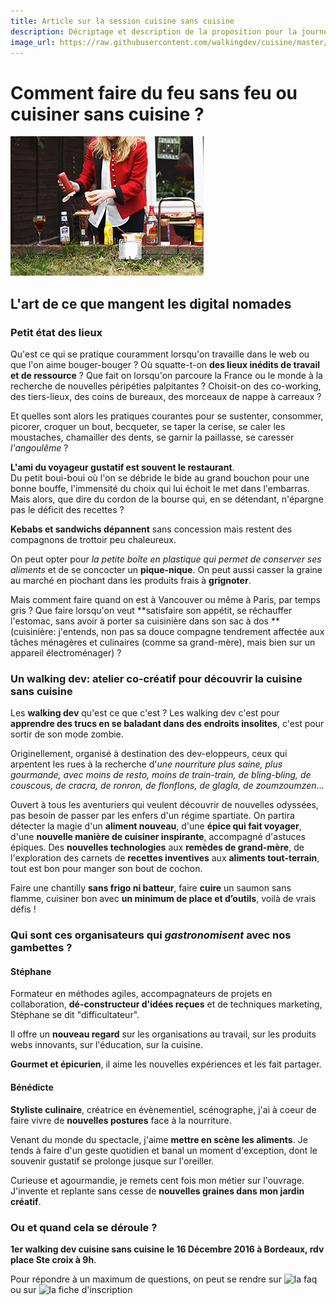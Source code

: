```yaml
---
title: Article sur la session cuisine sans cuisine
description: Décriptage et description de la proposition pour la journée
image_url: https://raw.githubusercontent.com/walkingdev/cuisine/master/media/puzzle-eat2.jpg
---
```


# Comment faire du feu sans feu ou cuisiner sans cuisine ?

![](https://raw.githubusercontent.com/walkingdev/cuisine/master/media/cuisine-outside.jpg)

## L'art de ce que mangent les digital nomades

### Petit état des lieux

Qu'est ce qui se pratique couramment lorsqu'on travaille dans le web ou que l'on aime bouger-bouger ? 
Où squatte-t-on **des lieux inédits de travail et de ressource** ? 
Que fait on lorsqu'on parcoure la France ou le monde à la recherche de nouvelles péripéties palpitantes ? 
Choisit-on des co-working, des tiers-lieux, des coins de bureaux, des morceaux de nappe à carreaux ?  

Et quelles sont alors les pratiques courantes pour se sustenter, consommer, picorer, croquer un bout, becqueter, se taper la cerise, se caler les moustaches, chamailler des dents, se garnir la paillasse, se caresser *l'angoulême* ?  

**L'ami du voyageur gustatif est souvent le restaurant**.  
Du petit boui-boui où l'on se débride le bide au grand bouchon pour une bonne bouffe, l'immensité du choix qui lui échoit le met dans l'embarras.  
Mais alors, que dire du cordon de la bourse qui, en se détendant, n'épargne pas le déficit des recettes ?  

**Kebabs et sandwichs dépannent** sans concession mais restent des compagnons de trottoir peu chaleureux. 
 
On peut opter pour *la petite boîte en plastique qui permet de conserver ses aliments* et de se concocter un **pique-nique**.
On peut aussi casser la graine au marché en piochant dans les produits frais à **grignoter**.  

[](https://raw.githubusercontent.com/walkingdev/cuisine/master/media/marche-legumes.jpg)

Mais comment faire quand on est à Vancouver ou même à Paris, par temps gris ? 
Que faire lorsqu'on veut **satisfaire son appétit, se réchauffer l'estomac, sans avoir à porter sa cuisinière dans son sac à dos ** (cuisinière: j'entends, non pas sa douce compagne tendrement affectée aux tâches ménagères et culinaires (comme sa grand-mère), mais bien sur un appareil électroménager)  ?  

### Un walking dev: atelier co-créatif pour découvrir la cuisine sans cuisine

Les **walking dev** qu'est ce que c'est ? 
Les walking dev c'est pour **apprendre des trucs en se baladant dans des endroits insolites**, c'est pour sortir de son mode zombie.  

Originellement, organisé à destination des dev-eloppeurs, ceux qui arpentent les rues à la recherche d'*une nourriture plus saine, plus gourmande, avec moins de resto, moins de train-train, de bling-bling, de couscous, de cracra, de ronron, de flonflons, de glagla, de zoumzoumzen*...  

Ouvert à tous les aventuriers qui veulent découvrir de nouvelles odyssées, pas besoin de passer par les enfers d'un régime spartiate.
On partira détecter la magie d'un **aliment nouveau**, d'une **épice qui fait voyager**, d'une **nouvelle manière de cuisiner inspirante**, accompagné d'astuces épiques.
Des **nouvelles technologies** aux **remèdes de grand-mère**, de l'exploration des carnets de **recettes inventives** aux **aliments tout-terrain**, tout est bon pour manger son bout de cochon. 

Faire une chantilly **sans frigo ni batteur**, faire **cuire** un saumon sans flamme, cuisiner bon avec **un minimum de place et d’outils**, voilà de vrais défis ! 

[](https://raw.githubusercontent.com/walkingdev/cuisine/master/media/puzzle-eat.jpg)

### Qui sont ces organisateurs qui *gastronomisent* avec nos gambettes ?  

#### Stéphane

Formateur en méthodes agiles, accompagnateurs de projets en collaboration, **dé-constructeur d'idées reçues** et de techniques marketing, Stéphane se dit "difficultateur".  

Il offre un **nouveau regard** sur les organisations au travail, sur les produits webs innovants, sur l'éducation, sur la cuisine.

**Gourmet et épicurien**, il aime les nouvelles expériences et les fait partager.

#### Bénédicte 

**Styliste culinaire**, créatrice en évènementiel, scénographe, j'ai à coeur de faire vivre de **nouvelles postures** face à la nourriture.  

Venant du monde du spectacle, j'aime **mettre en scène les aliments**. Je tends à faire d'un geste quotidien et banal un moment d'exception, dont le souvenir gustatif se prolonge jusque sur l'oreiller.  

Curieuse et agourmandie, je remets cent fois mon métier sur l'ouvrage. J'invente et replante sans cesse de **nouvelles graines dans mon jardin créatif**.   

### Ou et quand cela se déroule ?  

**1er walking dev cuisine sans cuisine le 16 Décembre 2016 à Bordeaux, rdv place Ste croix à 9h**.

Pour répondre à un maximum de questions, on peut se rendre sur ![la faq](http://www.multibao.org/#walkingdev/cuisine/blob/master/v33-faq.md) ou sur ![la fiche d'inscription](https://www.eventbrite.fr/e/billets-walking-dev-cuisine-sans-cuisine-29078499575)  










